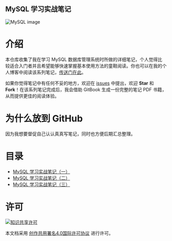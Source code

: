 MySQL 学习实战笔记
---------------------------

![MySQL image](http://database.ctocio.com.cn/imagelist/2008/024/zv375516840w.jpg)

# 介绍

本仓库收集了我在学习 MySQL 数据库管理系统时所做的详细笔记，个人觉得比较适合入门者并且希望能够快速掌握基本使用方法的童鞋阅读。你也可以在我的个人博客中阅读该系列笔记，[传送门在此](http://blog.chriscabin.com/database/mysql)。

如果你觉得笔记中有任何不妥的地方，欢迎在 [issues](https://github.com/ChrisLeeGit/mysql-learning-practice/issues) 中提出，欢迎 __Star__ 和 __Fork__！在该系列笔记完成后，我会借助 GitBook 生成一份完整的笔记 PDF 书籍，从而提供更佳的阅读体验。

# 为什么放到 GitHub

因为我想要督促自己认认真真写笔记，同时也方便后期汇总整理。

# 目录
- [MySQL 学习实战笔记（一）](https://github.com/ChrisLeeGit/mysql-learning-practice/blob/master/notes/1.md)
- [MySQL 学习实战笔记（二）](https://github.com/ChrisLeeGit/mysql-learning-practice/blob/master/notes/2.md)
- [MySQL 学习实战笔记（三）](https://github.com/ChrisLeeGit/mysql-learning-practice/blob/master/notes/3.md)

# 许可

[![知识共享许可](http://i.creativecommons.org/l/by/4.0/88x31.png)](https://creativecommons.org/licenses/by/4.0/)

本文档采用 [创作共用署名4.0国际许可协议](http://creativecommons.org/licenses/by/4.0/) 进行许可。
